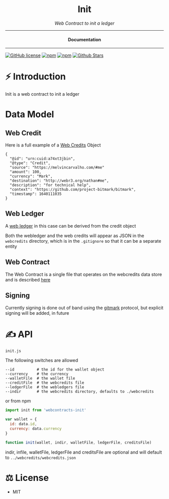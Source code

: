 <div align="center">
  <h1>Init</h1>
</div>

<div align="center">  
<i>Web Contract to init a ledger</i>
</div>

---

<div align="center">
<h4>Documentation</h4>
</div>
  
---
  
[![GitHub license](https://img.shields.io/badge/license-MIT-blue.svg)](https://github.com/webcontracts/init/blob/gh-pages/LICENSE)
[![npm](https://img.shields.io/npm/v/webcontract-init)](https://npmjs.com/package/webcontract-init)
[![npm](https://img.shields.io/npm/dw/webcontract-init.svg)](https://npmjs.com/package/webcontract-init)
[![Github Stars](https://img.shields.io/github/stars/webcontracts/init.svg)](https://github.com/webcontracts/init/)
  
# ⚡️ Introduction

Init is a web contract to init a ledger

# Data Model

## Web Credit

Here is a full example of a [Web Credits](https://webcredits.org/) Object

```
{
  "@id": "urn:cuid:a74xt3jbin",
  "@type": "Credit",
  "source": "https://melvincarvalho.com/#me"
  "amount": 100,
  "currency": "Mark",
  "destination": "http://webr3.org/nathan#me",
  "description": "for technical help",
  "context": "https://github.com/project-bitmark/bitmark",
  "timestamp": 1640111035
}
```

## Web Ledger

A [web ledger](https://webledgers.org/) in this case can be derived from the credit object

Both the webledger and the web credits will appear as JSON in the `webcredits` directory, which is in the `.gitignore` so that it can be a separate entity

## Web Contract

The Web Contract is a single file that operates on the webcredits data store and is described [here](https://github.com/webcontracts/init/blob/gh-pages/webcontracts/init.js)

## Signing

Currently signing is done out of band using the [gitmark](https://git-mark.com/) protocol, but explicit signing will be added, in future

# ✍️ API

```
init.js
```

The following switches are allowed
```
--id          # the id for the wallet object
--currency    # the currency
--walletFile  # the wallet file
--creditFile  # the webcredits file
--ledgerFile  # the webledgers file
--indir       # the webcredits directory, defaults to ./webcredits
```

or from npm 

```JavaScript
import init from 'webcontracts-init'

var wallet = {
  id: data.id,
  currency: data.currency
}

function init(wallet, indir, walletFile, ledgerFile, creditsFile)
```

indir, infile, walletFile, ledgerFile and creditsFile are optional and will default to `../webcredits/webcredits.json`


# ⚖️ License

- MIT
